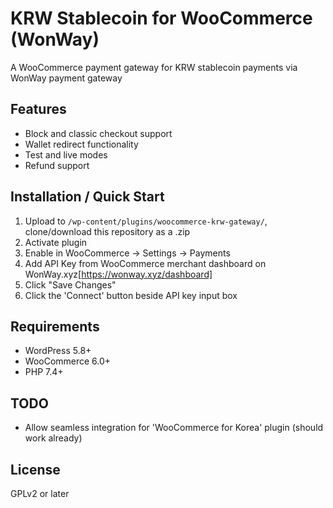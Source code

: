 # KRW Stablecoin for WooCommerce (WonWay)

A WooCommerce payment gateway for KRW stablecoin payments via WonWay payment gateway

## Features

- Block and classic checkout support
- Wallet redirect functionality
- Test and live modes
- Refund support

## Installation / Quick Start

1. Upload to `/wp-content/plugins/woocommerce-krw-gateway/`, clone/download this repository as a .zip
2. Activate plugin
3. Enable in WooCommerce → Settings → Payments
4. Add API Key from WooCommerce merchant dashboard on WonWay.xyz[https://wonway.xyz/dashboard]
5. Click "Save Changes"
6. Click the 'Connect' button beside API key input box

## Requirements

- WordPress 5.8+
- WooCommerce 6.0+
- PHP 7.4+


## TODO

- Allow seamless integration for 'WooCommerce for Korea' plugin (should work already)

## License

GPLv2 or later